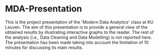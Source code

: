 # MDA-Presentation
This is the project presentation of the 'Modern Data Analytics' class at KU Leuven. 
The aim of this presentation is to provide a general view of the obtained results by illustrating interactive graphs to the reader. 
The rest of the analysis (i.e., Data Cleaning and Data Modelling) is not reported here.
The presentation has been made taking into account the limitation of 10 minutes for discussing its main results.
